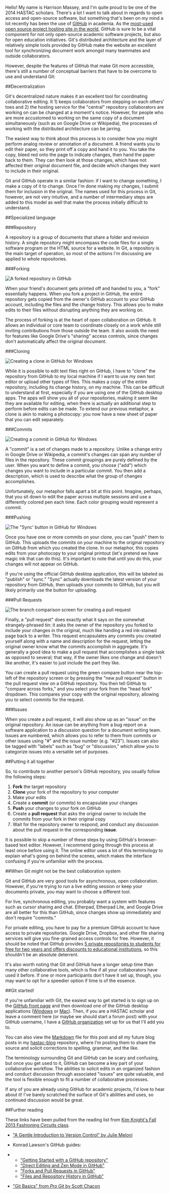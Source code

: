 Hello!  My name is Harrison Massey, and I'm quite proud to be one of the 2014 HASTAC scholars.  There's a lot I want to talk about in regards to open access and open-source software, but something that's been on my mind a lot recently has been the use of [GitHub](https://github.com) in academia.  As the [most-used open source project hosting site in the world][1], GitHub is sure to be a vital component for not only open-source academic software projects, but also for open education initiatives.  Git's distributed architecture and the layer of relatively simple tools provided by GitHub make the website an excellent tool for synchronizing document work amongst many teammates and outside collaborators.

However, despite the features of GitHub that make Git more accessible, there's still a number of conceptual barriers that have to be overcome to use and understand Git:

##Decentralization

Git's decentralized nature makes it an excellent tool for coordinating collaborative editing.  It 1) keeps collaborators from stepping on each others' toes and 2) the hosting service for the "central" repository collaborators are working on can be changed at a moment's notice.  However, for people who are more accustomed to working on the same copy of a document simultaneously (such as on Google Drive or Wikipedia), the processes of working with the distributed architecture can be jarring.

The easiest way to think about this process is to consider how you might perform analog review or annotation of a document.  A friend wants you to edit their paper, so they print off a copy and hand it to you.  You take the copy, bleed red onto the page to indicate changes, then hand the paper back to them.  They can then look at those changes, which have not affected their original document file, and decide which changes they want to include in their original.

Git and GitHub operate in a similar fashion: if I want to change something, I make a copy of it to change.  Once I'm done making my changes, I submit them for inclusion in the original.  The names used for this process in Git, however, are not very intuitive, and a number of intermediary steps are added to this model as well that make the process initially difficult to understand.

##Specialized language

###Repository

A repository is a group of documents that share a folder and revision history.  A single repository might encompass the code files for a single software program or the HTML source for a website.  In Git, a repository is the main target of operation, so most of the actions I'm discussing are applied to whole repositories.

###Forking

![A forked repository in GitHub](img/forkexample.png)

When your friend's document gets printed off and handed to you, a "fork" essentially happens.  When you fork a project in GitHub, the entire repository gets copied from the owner's GitHub account to your GitHub account, including the files and the change history.  This allows you to make edits to their files without disrupting anything they are working on.

The process of forking is at the heart of open collaboration on GitHub.  It allows an individual or core team to coordinate closely on a work while still inviting contributions from those outside the team.  It also avoids the need for features like Google Drive's "sharing" access controls, since changes don't automatically affect the original document.

###Cloning

![Creating a clone in GitHub for Windows](img/githubforwindowsexample.png)

While it is possible to edit text files right on GitHub, I have to "clone" the repository from GitHub to my local machine if I want to use my own text editor or upload other types of files.  This makes a copy of the entire repository, including its change history, on my machine.  This can be difficult to understand at first, especially if you are using one of the GitHub desktop apps.  The apps will show you all of your repositories, making it seem like they are available for editing, when there is actually an additional step to perform before edits can be made.  To extend our previous metaphor, a clone is akin to making a photocopy: you now have a new sheet of paper that you can edit separately.

###Commits

![Creating a commit in GitHub for Windows](img/commitexample.png)

A "commit" is a set of changes made to a repository.  Unlike a change entry in Google Drive or Wikipedia, a commit's changes can span any number of files in the repository.  These commit groupings are purely defined by the user.  When you want to define a commit, you choose ("add") which changes you want to include in a particular commit.  You then add a description, which is used to describe what the group of changes accomplishes.

Unfortunately, our metaphor falls apart a bit at this point.  Imagine, perhaps, that you sit down to edit the paper across multiple sessions and use a differently colored pen each time.  Each color grouping would represent a commit.

###Pushing

![The "Sync' button in GitHub for Windows](img/syncexample.png)

Once you have one or more commits on your clone, you can "push" them to GitHub.  This uploads the commits on your machine to the original repository on GitHub from which you created the clone.  In our metaphor, this copies edits from your photocopy to your original printout (let's pretend we have magic ink that can do this).  It's important to note that until you do this, your changes will not appear on GitHub.

If you're using the official GitHub desktop application, this will be labeled as "publish" or "sync."  "Sync" actually downloads the latest version of your repository from GitHub, then uploads your commits to GitHub, but you will likely primarily use the button for uploading.

###Pull Requests

![The branch comparison screen for creating a pull request](img/pullrequestcomparison.png)

Finally, a "pull request" does exactly what it says on the somewhat strangely-phrased tin: it asks the owner of the repository you forked to include your changes in the original, much like handing a red ink-stained page back to a writer.  This request encapsulates any commits you created yourself along with a name and description for the request, letting the original owner know what the commits accomplish in aggregate.  It's generally a good idea to make a pull request that accomplishes a single task as opposed to several; that way, if the owner likes one change and doesn't like another, it's easier to just include the part they like.

You can create a pull request using the green compare button near the top-left of the repository screen or by pressing the "new pull request" button in the pull request view on a GitHub repository.  You then tell GitHub to "compare across forks," and you select your fork from the "head fork" dropdown.  This compares your copy with the original repository, allowing you to select commits for the request.

###Issues

When you create a pull request, it will also show up as an "issue" on the original repository.  An issue can be anything from a bug report on a software application to a discussion question for a document writing team.  Issues are numbered, which allows you to refer to them from commits or other issues using "#" and the issue number (e.g. "#23").  Issues can also be tagged with "labels" such as "bug" or "discussion," which allow you to categorize issues into a versatile set of purposes.

##Putting it all together

So, to contribute to another person's GitHub repository, you usually follow the following steps:

1. **Fork** the target repository
2. **Clone** your fork of the repository to your computer
3. Make your edits
4. Create a **commit** (or commits) to encapsulate your changes
5. **Push** your changes to your fork on GitHub
6. Create a **pull request** that asks the original owner to include the commits from your fork in their original copy
7. Wait for the repository owner to respond, and conduct any discussion about the pull request in the corresponding **issue**.

It is possible to skip a number of these steps by using GitHub's browser-based text editor.  However, I recommend going through this process at least once before using it.  The online editor uses a lot of this terminology to explain what's going on behind the scenes, which makes the interface confusing if you're unfamiliar with the process.

##When Git might not be the best collaboration system

Git and GitHub are very good tools for asynchronous, open collaboration.  However, if you're trying to run a live editing session or keep your documents private, you may want to choose a different tool.

For live, synchronous editing, you probably want a system with features such as cursor sharing and chat.  Etherpad, Etherpad Lite, and Google Drive are all better for this than GitHub, since changes show up immediately and don't require "commits."

For private editing, you have to pay for a premium GitHub account to have access to private repositories.  Google Drive, Dropbox, and other file sharing services will give you fine-grained access controls for free.  However, it should be noted that GitHub provides [5 private repositories to students for free for two years and offers discounts to educational institutions](https://github.com/edu), so this shouldn't be an absolute deterrent.

It's also worth noting that Git and GitHub have a longer setup time than many other collaborative tools, which is fine if all your collaborators have used it before.  If one or more participants don't have it set up, though, you may want to opt for a speedier option if time is of the essence.

##Git started!

If you're unfamiliar with Git, the easiest way to get started is to sign up on the [GitHub front page](http://github.com) and then download one of the GitHub desktop applications ([Windows](http://windows.github.com/) or [Mac](http://mac.github.com)).  Then, if you are a HASTAC scholar and leave a comment here (or maybe we should start a forum post) with your GitHub username, I have a [GitHub organization](https://github.com/hastac-scholars) set up for us that I'll add you to.

You can also view the [Markdown](http://daringfireball.net/projects/markdown/) file for this post and all my future blog posts in my [hastac-blog](https://github.com/Harrison-M/hastac-blog) repository, where I'm posting them to share the source and solicit corrections to spelling, grammar, and the like.

The terminology surrounding Git and GitHub can be scary and confusing, but once you get used to it, GitHub can become a key part of your collaborative workflow.  The abilities to solicit edits in an organized fashion and conduct discussion through associated "issues" are quite valuable, and the tool is flexible enough to fit a number of collaborative processes.

If any of you are already using GitHub for academic projects, I'd love to hear about it!  I've barely scratched the surface of Git's abilities and uses, so continued discussion would be great.

##Further reading

These links have been pulled from the reading list from [Kim Knight's Fall 2013 Fashioning Circuits class](http://fashioningcircuits.com/?page_id=1436).

* ["A Gentle Introduction to Version Control" by Julie Meloni](http://chronicle.com/blogs/profhacker/a-gentle-introduction-to-version-control/23064)

* Konrad Lawson's GitHub guides:

*   * ["Getting Started with a GitHub repository"](http://chronicle.com/blogs/profhacker/getting-started-with-a-github-repository/47393)
    * ["Direct Editing and Zen Mode in GitHub"](http://chronicle.com/blogs/profhacker/direct-editing-and-zen-mode-in-github/47497)
    * ["Forks and Pull Requests in GitHub"](http://chronicle.com/blogs/profhacker/forks-and-pull-requests-in-github/47753)
    * ["Files and Repository History in GitHub"](http://chronicle.com/blogs/profhacker/file-and-repository-history-in-github/48047)

* ["Git Basics" from *Pro Git* by Scott Chacon](http://git-scm.com/book/en/Getting-Started-Git-Basics)

[1]: http://readwrite.com/2011/06/02/github-has-passed-sourceforge "Github Has Surpassed Sourceforge and Google Code in Popularity"
